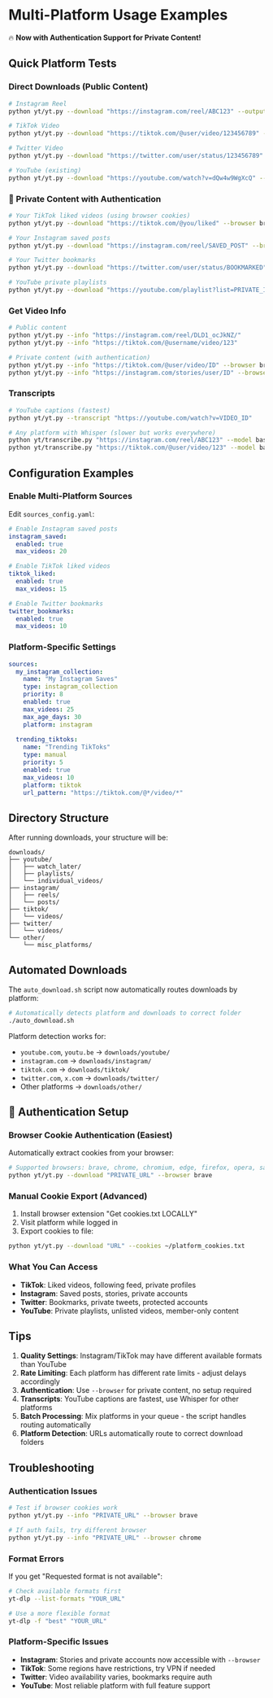 # Multi-Platform Usage Examples

🔥 **Now with Authentication Support for Private Content!**

## Quick Platform Tests

### Direct Downloads (Public Content)
```bash
# Instagram Reel
python yt/yt.py --download "https://instagram.com/reel/ABC123" --output ./downloads

# TikTok Video  
python yt/yt.py --download "https://tiktok.com/@user/video/123456789" --output ./downloads

# Twitter Video
python yt/yt.py --download "https://twitter.com/user/status/123456789" --output ./downloads

# YouTube (existing)
python yt/yt.py --download "https://youtube.com/watch?v=dQw4w9WgXcQ" --output ./downloads
```

### 🔐 Private Content with Authentication
```bash
# Your TikTok liked videos (using browser cookies)
python yt/yt.py --download "https://tiktok.com/@you/liked" --browser brave

# Your Instagram saved posts
python yt/yt.py --download "https://instagram.com/reel/SAVED_POST" --browser brave

# Your Twitter bookmarks  
python yt/yt.py --download "https://twitter.com/user/status/BOOKMARKED" --browser brave

# YouTube private playlists
python yt/yt.py --download "https://youtube.com/playlist?list=PRIVATE_ID" --browser brave
```

### Get Video Info
```bash
# Public content
python yt/yt.py --info "https://instagram.com/reel/DLD1_ocJkNZ/"
python yt/yt.py --info "https://tiktok.com/@username/video/123"

# Private content (with authentication)
python yt/yt.py --info "https://tiktok.com/@user/video/ID" --browser brave
python yt/yt.py --info "https://instagram.com/stories/user/ID" --browser brave
```

### Transcripts
```bash
# YouTube captions (fastest)
python yt/yt.py --transcript "https://youtube.com/watch?v=VIDEO_ID"

# Any platform with Whisper (slower but works everywhere)
python yt/transcribe.py "https://instagram.com/reel/ABC123" --model base
python yt/transcribe.py "https://tiktok.com/@user/video/123" --model base
```

## Configuration Examples

### Enable Multi-Platform Sources
Edit `sources_config.yaml`:

```yaml
# Enable Instagram saved posts
instagram_saved:
  enabled: true
  max_videos: 20

# Enable TikTok liked videos  
tiktok_liked:
  enabled: true
  max_videos: 15

# Enable Twitter bookmarks
twitter_bookmarks:
  enabled: true
  max_videos: 10
```

### Platform-Specific Settings
```yaml
sources:
  my_instagram_collection:
    name: "My Instagram Saves"
    type: instagram_collection
    priority: 8
    enabled: true
    max_videos: 25
    max_age_days: 30
    platform: instagram
    
  trending_tiktoks:
    name: "Trending TikToks"
    type: manual
    priority: 5
    enabled: true
    max_videos: 10
    platform: tiktok
    url_pattern: "https://tiktok.com/@*/video/*"
```

## Directory Structure

After running downloads, your structure will be:
```
downloads/
├── youtube/
│   ├── watch_later/
│   ├── playlists/
│   └── individual_videos/
├── instagram/
│   ├── reels/
│   └── posts/
├── tiktok/
│   └── videos/
├── twitter/
│   └── videos/
└── other/
    └── misc_platforms/
```

## Automated Downloads

The `auto_download.sh` script now automatically routes downloads by platform:

```bash
# Automatically detects platform and downloads to correct folder
./auto_download.sh
```

Platform detection works for:
- `youtube.com`, `youtu.be` → `downloads/youtube/`
- `instagram.com` → `downloads/instagram/`
- `tiktok.com` → `downloads/tiktok/`
- `twitter.com`, `x.com` → `downloads/twitter/`
- Other platforms → `downloads/other/`

## 🔐 Authentication Setup

### Browser Cookie Authentication (Easiest)
Automatically extract cookies from your browser:
```bash
# Supported browsers: brave, chrome, chromium, edge, firefox, opera, safari, vivaldi
python yt/yt.py --download "PRIVATE_URL" --browser brave
```

### Manual Cookie Export (Advanced)
1. Install browser extension "Get cookies.txt LOCALLY"
2. Visit platform while logged in
3. Export cookies to file:
```bash
python yt/yt.py --download "URL" --cookies ~/platform_cookies.txt
```

### What You Can Access
- **TikTok**: Liked videos, following feed, private profiles
- **Instagram**: Saved posts, stories, private accounts
- **Twitter**: Bookmarks, private tweets, protected accounts  
- **YouTube**: Private playlists, unlisted videos, member-only content

## Tips

1. **Quality Settings**: Instagram/TikTok may have different available formats than YouTube
2. **Rate Limiting**: Each platform has different rate limits - adjust delays accordingly
3. **Authentication**: Use `--browser` for private content, no setup required
4. **Transcripts**: YouTube captions are fastest, use Whisper for other platforms
5. **Batch Processing**: Mix platforms in your queue - the script handles routing automatically
6. **Platform Detection**: URLs automatically route to correct download folders

## Troubleshooting

### Authentication Issues
```bash
# Test if browser cookies work
python yt/yt.py --info "PRIVATE_URL" --browser brave

# If auth fails, try different browser
python yt/yt.py --info "PRIVATE_URL" --browser chrome
```

### Format Errors
If you get "Requested format is not available":
```bash
# Check available formats first
yt-dlp --list-formats "YOUR_URL"

# Use a more flexible format
yt-dlp -f "best" "YOUR_URL"
```

### Platform-Specific Issues
- **Instagram**: Stories and private accounts now accessible with `--browser`
- **TikTok**: Some regions have restrictions, try VPN if needed
- **Twitter**: Video availability varies, bookmarks require auth
- **YouTube**: Most reliable platform with full feature support